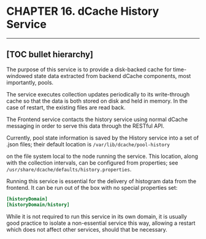 CHAPTER 16. dCache History Service
=====================================

-----
[TOC bullet hierarchy]
-----

The purpose of this service is to provide a disk-backed cache for time-windowed
state data extracted from backend dCache components, most importantly, pools.

The service executes collection updates periodically to its write-through cache
so that the data is both stored on disk and held in memory.  In the case of
restart, the existing files are read back.

The Frontend service contacts the history service using normal dCache messaging
in order to serve this data through the RESTful API.

Currently, pool state information is saved by the History service into
a set of .json files; their default location is
`/var/lib/dcache/pool-history`

on the file system local to the node running the service.  This
location, along with the collection intervals, can be configured from
properties; see `/usr/share/dcache/defaults/history.properties`.

Running this service is essential for the delivery of histogram data from the
frontend.  It can be run out of the box with no special properties
set:

```ini
[historyDomain]
[historyDomain/history]
```

While it is not required to run this service in its own domain, it is usually
good practice to isolate a non-essential service this way, allowing 
a restart which does not affect other services, should that be necessary.
